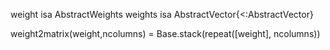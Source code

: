weight isa AbstractWeights
weights isa AbstractVector{<:AbstractVector}

weight2matrix(weight,ncolumns) = Base.stack(repeat([weight], ncolumns))
